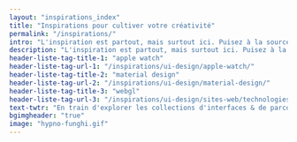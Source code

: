 ```yaml
---
layout: "inspirations_index"
title: "Inspirations pour cultiver votre créativité"
permalink: "/inspirations/"
intro: "L'inspiration est partout, mais surtout ici. Puisez à la source en explorant ces collections d'interfaces & d'expériences issues d'applis, de sites web et d'objets plus ou moins connectés."
description: "L'inspiration est partout, mais surtout ici. Puisez à la source en explorant ces collections d'interfaces & d'expériences"
header-liste-tag-title-1: "apple watch"
header-liste-tag-url-1: "/inspirations/ui-design/apple-watch/"
header-liste-tag-title-2: "material design"
header-liste-tag-url-2: "/inspirations/ui-design/material-design/"
header-liste-tag-title-3: "webgl"
header-liste-tag-url-3: "/inspirations/ui-design/sites-web/technologies/webgl/"
text-twtr: "En train d'explorer les collections d'interfaces & de parcours utilisateur du @MagDuWebdesign 🔍😮🆒👌💫✨"
bgimgheader: "true"
image: "hypno-funghi.gif"
---
```

